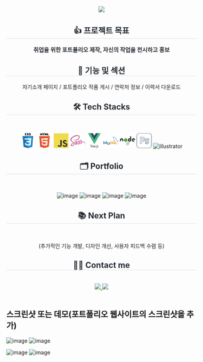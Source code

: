 <div align= "center">
    <img src="https://capsule-render.vercel.app/api?type=rounded&color=f8c76b&height=120&text=여진'S%20포트폴리오%20홈페이지&animation=&fontColor=000000&fontSize=50" />
</div>

<!-- /project/ -->
<div align= "center"> 
  <h2 style="border-bottom: 1px solid #d8dee4; color: #282d33;"> 👍 프로젝트 목표 </h2>  
  <div style="font-weight: 700; font-size: 15px; text-align: center; color: #282d33;"> 취업을 위한 포트폴리오 제작, 자신의 작업을 전시하고 홍보 </div> 
</div>

<!-- /section/ -->
<div align= "center">
  <h2 style="border-bottom: 1px solid #d8dee4; color: #282d33;"> 📑 기능 및 섹션 </h2>
  <p> 자기소개 페이지 / 포트폴리오 작품 게시 / 연락처 정보 / 이력서 다운로드</p>
</div>

<!-- /Stacks/ -->
<div align= "center">
  <h2 style="border-bottom: 1px solid #d8dee4; color: #282d33;"> 🛠️ Tech Stacks </h2> <br> 
  <div style="margin: 0 auto; text-align: center;" align= "center"> 
      <p align="center"> 
          <img src="https://raw.githubusercontent.com/devicons/devicon/master/icons/css3/css3-original-wordmark.svg" alt="css3" width="40" height="40"/> 
          <img src="https://raw.githubusercontent.com/devicons/devicon/master/icons/html5/html5-original-wordmark.svg" alt="html5" width="40" height="40"/> 
          <img src="https://raw.githubusercontent.com/devicons/devicon/master/icons/javascript/javascript-original.svg" alt="javascript" width="40" height="40"/>
          <img src="https://raw.githubusercontent.com/devicons/devicon/master/icons/sass/sass-original.svg" alt="sass" width="40" height="40"/>
          <img src="https://raw.githubusercontent.com/devicons/devicon/master/icons/vuejs/vuejs-original-wordmark.svg" alt="vuejs" width="40" height="40"/>          
          <img src="https://raw.githubusercontent.com/devicons/devicon/master/icons/mysql/mysql-original-wordmark.svg" alt="mysql" width="40" height="40"/> 
          <img src="https://raw.githubusercontent.com/devicons/devicon/master/icons/nodejs/nodejs-original-wordmark.svg" alt="nodejs" width="40" height="40"/> 
          <img src="https://raw.githubusercontent.com/devicons/devicon/master/icons/photoshop/photoshop-line.svg" alt="photoshop" width="40" height="40"/> 
          <img src="https://www.vectorlogo.zone/logos/adobe_illustrator/adobe_illustrator-icon.svg" alt="illustrator" width="40" height="40"/> 
      </p>
  </div>
</div>

<!-- /portfolio/ -->
<div align= "center">
    <h2 style="border-bottom: 1px solid #d8dee4; color: #282d33;"> 🗂 Portfolio </h2> <br>
    <a  href="https://www.accuniq.com/kr/index.php" target="_blank"></a>
    <a  href="https://www.lpoint.com/" target="_blank"></a>
    <a  href="http://hbpaper.kr/" target="_blank"></a>
    <a  href="https://hitejinro.com/" target="_blank"></a>
    <a  href="https://www.hectohealthcare.com/corp" target="_blank"></a>
    <a  href="https://twoslashfour.com/" target="_blank"></a>

<div style="margin: 0 auto; text-align: center;" align= "center">
    
![image](https://github.com/jinekids/personal-v2/assets/150096604/cdf5a998-2dd4-4999-ac76-af88ad8e2c10)
![image](https://github.com/jinekids/personal-v2/assets/150096604/92914aef-ef40-4377-9b47-4b804458ad67)
![image](https://github.com/jinekids/personal-v2/assets/150096604/762ba90f-5d71-4d59-b84a-69513f3e4d8a)
![image](https://github.com/jinekids/personal-v2/assets/150096604/9b364205-59df-4f1c-aa6f-382bfd48fba3)

</div>


</div>


<!-- /next plan/ -->
<div align= "center">
  <h2 style="border-bottom: 1px solid #d8dee4; color: #282d33;"> 📚 Next Plan </h2> <br>
  <p>(추가적인 기능 개발, 디자인 개선, 사용자 피드백 수렴 등)</p>
</div>


<!-- /Contact/ -->
<div align= "center">
  <h2 style="border-bottom: 1px solid #d8dee4; color: #282d33;"> 🧑‍💻 Contact me </h2> <br> 
  <div align= "center"> 
      <a href=> 
        <img src="https://img.shields.io/badge/Instagram-E4405F?style=flat-square&logo=Instagram&logoColor=white&link="> 
      </a>
      <a href=mailto:sibadubu0707@gmail.com> 
        <img src="https://img.shields.io/badge/Gmail-EA4335?style=flat-square&logo=Gmail&logoColor=white&link=mailto:sibadubu0707@gmail.com"> 
      </a>
  </div>  
    <br> 
  <div align= "center">  </div> 
</div>


## 스크린샷 또는 데모(포트폴리오 웹사이트의 스크린샷을 추가)
![image](https://github.com/jinekids/personal-v2/assets/150096604/cdf5a998-2dd4-4999-ac76-af88ad8e2c10)
![image](https://github.com/jinekids/personal-v2/assets/150096604/92914aef-ef40-4377-9b47-4b804458ad67)

![image](https://github.com/jinekids/personal-v2/assets/150096604/762ba90f-5d71-4d59-b84a-69513f3e4d8a)
![image](https://github.com/jinekids/personal-v2/assets/150096604/9b364205-59df-4f1c-aa6f-382bfd48fba3)

      




